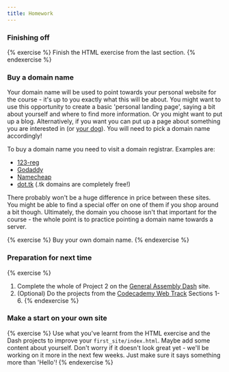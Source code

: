 ```yaml
---
title: Homework
---
```


### Finishing off

{% exercise %}
Finish the HTML exercise from the last section.
{% endexercise %}

### Buy a domain name

Your domain name will be used to point towards your personal website for the course - it's up to you exactly what this will be about. You might want to use this opportunity to create a basic 'personal landing page', saying a bit about yourself and where to find more information. Or you might want to put up a blog. Alternatively, if you want you can put up a page about something you are interested in (or [your dog](http://packdog.com)). You will need to pick a domain name accordingly!

To buy a domain name you need to visit a domain registrar. Examples are:

* [123-reg](http://www.123-reg.co.uk/)
* [Godaddy](http://www.godaddy.com/)
* [Namecheap](http://www.namecheap.com/)
* [dot.tk](http://www.dot.tk/en/index.html?lang=en) (.tk domains are completely free!)

There probably won't be a huge difference in price between these sites. You might be able to find a special offer on one of them if you shop around a bit though. Ultimately, the domain you choose isn't that important for the course - the whole point is to practice pointing a domain name towards a server.

{% exercise %}
Buy your own domain name.
{% endexercise %}

### Preparation for next time

{% exercise %}
1. Complete the whole of Project 2 on the [General Assembly Dash](https://dash.generalassemb.ly/projects) site.
3. (Optional) Do the projects from the [Codecademy Web Track](http://www.codecademy.com/tracks/web) Sections 1-6.
{% endexercise %}

### Make a start on your own site

{% exercise %}
Use what you've learnt from the HTML exercise and the Dash projects to improve your `first_site/index.html`. Maybe add some content about yourself. Don't worry if it doesn't look great yet - we'll be working on it more in the next few weeks. Just make sure it says something more than 'Hello'!
{% endexercise %}

